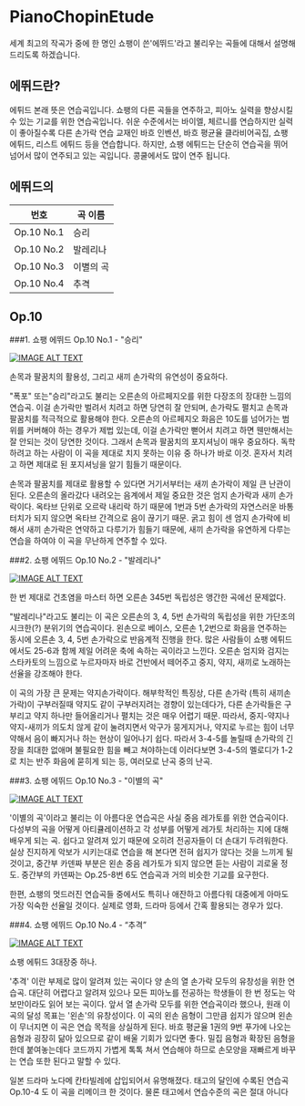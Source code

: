 # PianoChopinEtude

세계 최고의 작곡가 중에 한 명인 쇼팽이 쓴'에뛰드'라고 불리우는 곡들에 대해서 설명해 드리도록 하겠습니다.

## 에뛰드란?
에튀드 본래 뜻은 연습곡입니다. 쇼팽의 다른 곡들을 연주하고, 피아노 실력을 향상시킬 수 있는 기교를 위한 연습곡입니다. 
쉬운 수준에서는 바이엘, 체르니를 연습하지만 실력이 좋아질수록 다른 손가락 연습 교재인 바흐 인벤션, 바흐 평균율 클라비어곡집, 쇼팽 에튀드, 리스트 에튀드 등을 연습합니다. 하지만, 쇼팽 에튀드는 단순히 연습곡을 뛰어 넘어서 많이 연주되고 있는 곡입니다. 콩쿨에서도 많이 연주 됩니다.

## 에뛰드의 
|번호|곡 이름|
|----------|----|
|Op.10 No.1|승리|
|Op.10 No.2|발레리나|
|Op.10 No.3|이별의 곡|
|Op.10 No.4|추격|

## Op.10

###1. 쇼팽 에뛰드 Op.10 No.1 - "승리"


[![IMAGE ALT TEXT](https://img.youtube.com/vi/ROVy9PC8_8A/0.jpg)](https://www.youtube.com/watch?v=ROVy9PC8_8A "Video Title")

손목과 팔꿈치의 활용성, 그리고 새끼 손가락의 유연성이 중요하다.

"폭포" 또는"승리"라고도 불리는 오른손의 아르페지오를 위한 다장조의 장대한 느낌의 연습곡. 이걸 손가락만 벌려서 치려고 하면 당연히 잘 안되며, 손가락도 펼치고 손목과 팔꿈치를 적극적으로 활용해야 한다. 오른손의 아르페지오 화음은 10도를 넘어가는 범위를 커버해야 하는 경우가 제법 있는데, 이걸 손가락만 뻗어서 치려고 하면 웬만해서는 잘 안되는 것이 당연한 것이다. 그래서 손목과 팔꿈치의 포지셔닝이 매우 중요하다. 독학하려고 하는 사람이 이 곡을 제대로 치지 못하는 이유 중 하나가 바로 이것. 혼자서 치려고 하면 제대로 된 포지셔닝을 알기 힘들기 때문이다.

손목과 팔꿈치를 제대로 활용할 수 있다면 거기서부터는 새끼 손가락이 제일 큰 난관이 된다.
오른손의 올라갔다 내려오는 음계에서 제일 중요한 것은 엄지 손가락과 새끼 손가락이다. 옥타브 단위로 오르락 내리락 하기 때문에 1번과 5번 손가락의 자연스러운 바통 터치가 되지 않으면 옥타브 간격으로 음이 끊기기 때문. 굵고 힘이 센 엄지 손가락에 비해서 새끼 손가락은 연약하고 다루기가 힘들기 때문에, 새끼 손가락을 유연하게 다루는 연습을 하여야 이 곡을 무난하게 연주할 수 있다.

###2. 쇼팽 에뛰드 Op.10 No.2 - "발레리나"


[![IMAGE ALT TEXT](https://img.youtube.com/vi/Vx02vWfSGiU/0.jpg)](https://www.youtube.com/watch?v=Vx02vWfSGiU "Video Title")

한 번 제대로 건초염을 마스터 하면 오른손 345번 독립성은 앵간한 곡에선 문제없다.

"발레리나"라고도 불리는 이 곡은 오른손의 3, 4, 5번 손가락의 독립성을 위한 가단조의 시크한(?) 분위기의 연습곡이다. 왼손으로 베이스, 오른손 1,2번으로 화음을 연주하는 동시에 오른손 3, 4, 5번 손가락으로 반음계적 진행을 한다. 많은 사람들이 쇼팽 에튀드에서도 25-6과 함께 제일 어려운 축에 속하는 곡이라고 느낀다. 오른손 엄지와 검지는 스타카토의 느낌으로 누르자마자 바로 건반에서 떼어주고 중지, 약지, 새끼로 노래하는 선율을 강조해야 한다.

이 곡의 가장 큰 문제는 약지손가락이다. 해부학적인 특징상, 다른 손가락 (특히 새끼손가락)이 구부러질때 약지도 같이 구부러지려는 경향이 있는데다가, 다른 손가락들은 구부리고 약지 하나만 들어올리거나 펼치는 것은 매우 어렵기 때문. 따라서, 중지-약지나 약지-새끼가 의도치 않게 같이 눌려지면서 악구가 뭉게지거나, 약지로 누르는 힘이 너무 약해서 음이 빠지거나 하는 현상이 일어나기 쉽다. 따라서 3-4-5를 놀릴때 손가락의 긴장을 최대한 없애며 불필요한 힘을 빼고 쳐야하는데 이러다보면 3-4-5의 멜로디가 1-2로 치는 반주 화음에 묻히게 되는 등, 여러모로 난곡 중의 난곡.

###3. 쇼팽 에뛰드 Op.10 No.3 - "이별의 곡"


[![IMAGE ALT TEXT](https://img.youtube.com/vi/mpiJbQvBP8A/0.jpg)](https://www.youtube.com/watch?v=mpiJbQvBP8A "Video Title")

'이별의 곡'이라고 불리는 이 아름다운 연습곡은 사실 중음 레가토를 위한 연습곡이다. 다성부의 곡을 어떻게 아티큘레이션하고 각 성부를 어떻게 레가토 처리하는 지에 대해 배우게 되는 곡. 쉽다고 알려져 있기 때문에 오히려 전공자들이 더 손대기 두려워한다. 실상 진지하게 악보가 시키는대로 연습을 해 본다면 전혀 쉽지가 않다는 것을 느끼게 될 것이고, 중간부 카덴짜 부분은 왼손 중음 레가토가 되지 않으면 듣는 사람이 괴로울 정도. 중간부의 카덴짜는 Op.25-8번 6도 연습곡과 거의 비슷한 기교를 요구한다. 

한편, 쇼팽의 멋드러진 연습곡들 중에서도 특히나 애잔하고 아름다워 대중에게 아마도 가장 익숙한 선율일 것이다. 실제로 영화, 드라마 등에서 간혹 활용되는 경우가 있다.

###4. 쇼팽 에뛰드 Op.10 No.4 - “추격”


[![IMAGE ALT TEXT](https://img.youtube.com/vi/mUVCGsWhwHU/0.jpg)](https://www.youtube.com/watch?v=mUVCGsWhwHU "Video Title")

쇼팽 에튀드 3대장중 하나.

'추격' 이란 부제로 많이 알려져 있는 곡이다
양 손의 열 손가락 모두의 유창성을 위한 연습곡. 대단히 어렵다고 알려져 있으나 모든 피아노를 전공하는 학생들이 한 번 정도는 악보만이라도 읽어 보는 곡이다. 앞서 열 손가락 모두를 위한 연습곡이라 했으나, 원래 이 곡의 달성 목표는 '왼손'의 유창성이다. 이 곡의 왼손 음형이 그만큼 쉽지가 않으며 왼손이 무너지면 이 곡은 연습 목적을 상실하게 된다. 바흐 평균율 1권의 9번 푸가에 나오는 음형과 굉장히 닮아 있으므로 같이 배울 기회가 있다면 좋다. 
밀집 음형과 확장된 음형을 한데 붙여놓는데다 코드까지 가볍게 톡톡 쳐서 연습해야 하므로 손모양을 재빠르게 바꾸는 연습 또한 된다고 말할 수 있다.

일본 드라마 노다메 칸타빌레에 삽입되어서 유명해졌다.
태고의 달인에 수록된 연습곡 Op.10-4 도 이 곡을 리메이크 한 것이다. 물론 태고에서 연습수준의 곡은 절대 아니다

